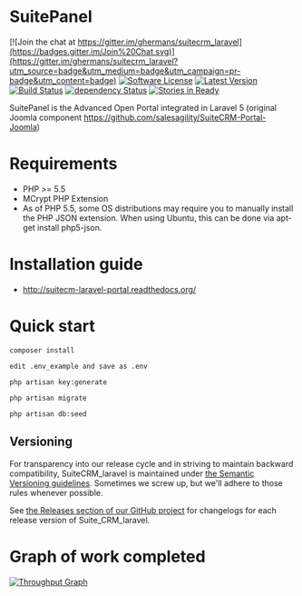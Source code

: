 # SuitePanel

[![Join the chat at https://gitter.im/ghermans/suitecrm_laravel](https://badges.gitter.im/Join%20Chat.svg)](https://gitter.im/ghermans/suitecrm_laravel?utm_source=badge&utm_medium=badge&utm_campaign=pr-badge&utm_content=badge)
[![Software License](https://img.shields.io/badge/license-MIT-brightgreen.svg?style=flat)](LICENSE)
[![Latest Version](https://img.shields.io/github/tag/Ghermans/suitecrm_laravel.svg?style=flat&label=release)](https://github.com/ghermans/suitecrm_laravel/tags)
[![Build Status](https://travis-ci.org/idevelopment/suitecrm_laravel.svg?branch=master)](https://travis-ci.org/idevelopment/suitecrm_laravel)
[![dependency Status](https://img.shields.io/david/dev/idevelopment/suitecrm_laravel.svg?style=flat)](https://david-dm.org/idevelopment/suitecrm_laravel#info=Dependencies)
[![Stories in Ready](https://badge.waffle.io/idevelopment/suitecrm_laravel.png?label=ready&title=Ready)](https://waffle.io/idevelopment/suitecrm_laravel)

SuitePanel is the Advanced Open Portal integrated in Laravel 5 (original Joomla component https://github.com/salesagility/SuiteCRM-Portal-Joomla)

# Requirements

* PHP >= 5.5
* MCrypt PHP Extension
* As of PHP 5.5, some OS distributions may require you to manually install the PHP JSON extension.
  When using Ubuntu, this can be done via apt-get install php5-json.


# Installation guide
* http://suitecm-laravel-portal.readthedocs.org/

# Quick start
```
composer install
```

```
edit .env_example and save as .env
```

```
php artisan key:generate
```

```
php artisan migrate
```

```
php artisan db:seed
```

## Versioning

For transparency into our release cycle and in striving to maintain backward compatibility, SuiteCRM_laravel is maintained under [the Semantic Versioning guidelines](http://semver.org/). Sometimes we screw up, but we'll adhere to those rules whenever possible.

See [the Releases section of our GitHub project](https://github.com/idevelopment/suitecrm_laravel/releases) for changelogs for each release version of Suite_CRM_laravel.

# Graph of work completed
[![Throughput Graph](https://graphs.waffle.io/idevelopment/suitecrm_laravel/throughput.svg)](https://waffle.io/idevelopment/suitecrm_laravel/metrics)
